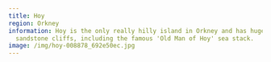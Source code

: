 ```yaml
---
title: Hoy
region: Orkney
information: Hoy is the only really hilly island in Orkney and has huge
  sandstone cliffs, including the famous 'Old Man of Hoy' sea stack.
image: /img/hoy-008878_692e50ec.jpg
---
```

